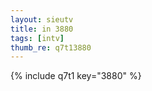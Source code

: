 ```yaml
--- 
layout: sieutv
title: in 3880
tags: [intv]
thumb_re: q7t13880
---
```

{% include q7t1 key="3880" %} 
